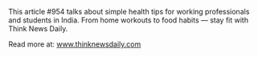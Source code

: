 This article #954 talks about simple health tips for working professionals and students in India. From home workouts to food habits — stay fit with Think News Daily.

Read more at: www.thinknewsdaily.com